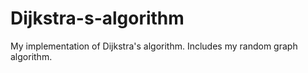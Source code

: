 # Dijkstra-s-algorithm
My implementation of Dijkstra's algorithm. Includes my random graph algorithm.
